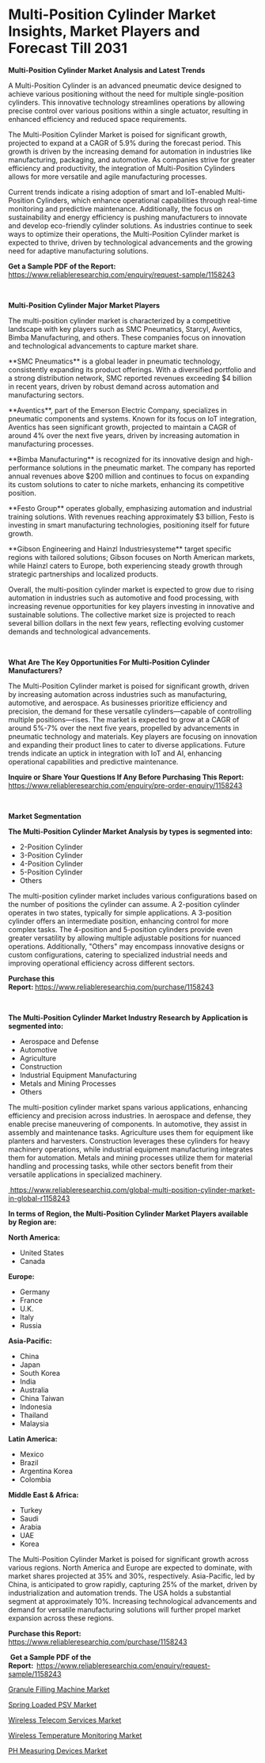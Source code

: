 <p><h1>Multi-Position Cylinder Market Insights, Market Players and Forecast Till 2031</h1></p><p><strong>Multi-Position Cylinder Market Analysis and Latest Trends</strong></p>
<p><p>A Multi-Position Cylinder is an advanced pneumatic device designed to achieve various positioning without the need for multiple single-position cylinders. This innovative technology streamlines operations by allowing precise control over various positions within a single actuator, resulting in enhanced efficiency and reduced space requirements.</p><p>The Multi-Position Cylinder Market is poised for significant growth, projected to expand at a CAGR of 5.9% during the forecast period. This growth is driven by the increasing demand for automation in industries like manufacturing, packaging, and automotive. As companies strive for greater efficiency and productivity, the integration of Multi-Position Cylinders allows for more versatile and agile manufacturing processes.</p><p>Current trends indicate a rising adoption of smart and IoT-enabled Multi-Position Cylinders, which enhance operational capabilities through real-time monitoring and predictive maintenance. Additionally, the focus on sustainability and energy efficiency is pushing manufacturers to innovate and develop eco-friendly cylinder solutions. As industries continue to seek ways to optimize their operations, the Multi-Position Cylinder market is expected to thrive, driven by technological advancements and the growing need for adaptive manufacturing solutions.</p></p>
<p><strong>Get a Sample PDF of the Report:&nbsp;</strong> <a href="https://www.reliableresearchiq.com/enquiry/request-sample/1158243?utm_campaign=103&utm_medium=2&utm_source=Github&utm_content=ia&utm_term=17112024&utm_id=multi-position-cylinder">https://www.reliableresearchiq.com/enquiry/request-sample/1158243</a></p>
<p>&nbsp;</p>
<p><strong>Multi-Position Cylinder Major Market Players</strong></p>
<p><p>The multi-position cylinder market is characterized by a competitive landscape with key players such as SMC Pneumatics, Starcyl, Aventics, Bimba Manufacturing, and others. These companies focus on innovation and technological advancements to capture market share.</p><p>**SMC Pneumatics** is a global leader in pneumatic technology, consistently expanding its product offerings. With a diversified portfolio and a strong distribution network, SMC reported revenues exceeding $4 billion in recent years, driven by robust demand across automation and manufacturing sectors.</p><p>**Aventics**, part of the Emerson Electric Company, specializes in pneumatic components and systems. Known for its focus on IoT integration, Aventics has seen significant growth, projected to maintain a CAGR of around 4% over the next five years, driven by increasing automation in manufacturing processes.</p><p>**Bimba Manufacturing** is recognized for its innovative design and high-performance solutions in the pneumatic market. The company has reported annual revenues above $200 million and continues to focus on expanding its custom solutions to cater to niche markets, enhancing its competitive position.</p><p>**Festo Group** operates globally, emphasizing automation and industrial training solutions. With revenues reaching approximately $3 billion, Festo is investing in smart manufacturing technologies, positioning itself for future growth.</p><p>**Gibson Engineering and Hainzl Industriesysteme** target specific regions with tailored solutions; Gibson focuses on North American markets, while Hainzl caters to Europe, both experiencing steady growth through strategic partnerships and localized products.</p><p>Overall, the multi-position cylinder market is expected to grow due to rising automation in industries such as automotive and food processing, with increasing revenue opportunities for key players investing in innovative and sustainable solutions. The collective market size is projected to reach several billion dollars in the next few years, reflecting evolving customer demands and technological advancements.</p></p>
<p>&nbsp;</p>
<p><strong>What Are The Key Opportunities For Multi-Position Cylinder Manufacturers?</strong></p>
<p><p>The Multi-Position Cylinder market is poised for significant growth, driven by increasing automation across industries such as manufacturing, automotive, and aerospace. As businesses prioritize efficiency and precision, the demand for these versatile cylinders—capable of controlling multiple positions—rises. The market is expected to grow at a CAGR of around 5%-7% over the next five years, propelled by advancements in pneumatic technology and materials. Key players are focusing on innovation and expanding their product lines to cater to diverse applications. Future trends indicate an uptick in integration with IoT and AI, enhancing operational capabilities and predictive maintenance.</p></p>
<p><strong>Inquire or Share Your Questions If Any Before Purchasing This Report:</strong> <a href="https://www.reliableresearchiq.com/enquiry/pre-order-enquiry/1158243?utm_campaign=103&utm_medium=2&utm_source=Github&utm_content=ia&utm_term=17112024&utm_id=multi-position-cylinder">https://www.reliableresearchiq.com/enquiry/pre-order-enquiry/1158243</a></p>
<p>&nbsp;</p>
<p><strong>Market Segmentation</strong></p>
<p><strong>The Multi-Position Cylinder Market Analysis by types is segmented into:</strong></p>
<p><ul><li>2-Position Cylinder</li><li>3-Position Cylinder</li><li>4-Position Cylinder</li><li>5-Position Cylinder</li><li>Others</li></ul></p>
<p><p>The multi-position cylinder market includes various configurations based on the number of positions the cylinder can assume. A 2-position cylinder operates in two states, typically for simple applications. A 3-position cylinder offers an intermediate position, enhancing control for more complex tasks. The 4-position and 5-position cylinders provide even greater versatility by allowing multiple adjustable positions for nuanced operations. Additionally, "Others" may encompass innovative designs or custom configurations, catering to specialized industrial needs and improving operational efficiency across different sectors.</p></p>
<p><strong>Purchase this Report:&nbsp;</strong><a href="https://www.reliableresearchiq.com/purchase/1158243?utm_campaign=103&utm_medium=2&utm_source=Github&utm_content=ia&utm_term=17112024&utm_id=multi-position-cylinder">https://www.reliableresearchiq.com/purchase/1158243</a></p>
<p>&nbsp;</p>
<p><strong>The Multi-Position Cylinder Market Industry Research by Application is segmented into:</strong></p>
<p><ul><li>Aerospace and Defense</li><li>Automotive</li><li>Agriculture</li><li>Construction</li><li>Industrial Equipment Manufacturing</li><li>Metals and Mining Processes</li><li>Others</li></ul></p>
<p><p>The multi-position cylinder market spans various applications, enhancing efficiency and precision across industries. In aerospace and defense, they enable precise maneuvering of components. In automotive, they assist in assembly and maintenance tasks. Agriculture uses them for equipment like planters and harvesters. Construction leverages these cylinders for heavy machinery operations, while industrial equipment manufacturing integrates them for automation. Metals and mining processes utilize them for material handling and processing tasks, while other sectors benefit from their versatile applications in specialized machinery.</p></p>
<p><a href="https://www.reliableresearchiq.com/global-multi-position-cylinder-market-in-global-r1158243?utm_campaign=103&utm_medium=2&utm_source=Github&utm_content=ia&utm_term=17112024&utm_id=multi-position-cylinder">&nbsp;https://www.reliableresearchiq.com/global-multi-position-cylinder-market-in-global-r1158243</a></p>
<p><strong>In terms of Region, the Multi-Position Cylinder Market Players available by Region are:</strong></p>
<p>
    <p> <strong> North America: </strong>
        <ul>
            <li>United States</li>
            <li>Canada</li>
        </ul>
        </p> 
    <p> <strong> Europe: </strong>
        <ul>
            <li>Germany</li>
            <li>France</li>
            <li>U.K.</li>
            <li>Italy</li>
            <li>Russia</li>
        </ul>
        </p> 
    <p> <strong> Asia-Pacific: </strong>
        <ul>
            <li>China</li>
            <li>Japan</li>
            <li>South Korea</li>
            <li>India</li>
            <li>Australia</li>
            <li>China Taiwan</li>
            <li>Indonesia</li>
            <li>Thailand</li>
            <li>Malaysia</li>
        </ul>
        </p> 
    <p> <strong> Latin America: </strong>
        <ul>
            <li>Mexico</li>
            <li>Brazil</li>
            <li>Argentina Korea</li>
            <li>Colombia</li>
        </ul>
        </p> 
    <p> <strong> Middle East & Africa: </strong>
        <ul>
            <li>Turkey</li>
            <li>Saudi</li>
            <li>Arabia</li>
            <li>UAE</li>
            <li>Korea</li>
        </ul>
    </p>
    </p>
<p><p>The Multi-Position Cylinder Market is poised for significant growth across various regions. North America and Europe are expected to dominate, with market shares projected at 35% and 30%, respectively. Asia-Pacific, led by China, is anticipated to grow rapidly, capturing 25% of the market, driven by industrialization and automation trends. The USA holds a substantial segment at approximately 10%. Increasing technological advancements and demand for versatile manufacturing solutions will further propel market expansion across these regions.</p></p>
<p><strong>Purchase this Report: </strong><a href="https://www.reliableresearchiq.com/purchase/1158243?utm_campaign=103&utm_medium=2&utm_source=Github&utm_content=ia&utm_term=17112024&utm_id=multi-position-cylinder">https://www.reliableresearchiq.com/purchase/1158243</a></p>
<p>&nbsp;<strong>Get a Sample PDF of the Report:&nbsp;&nbsp;</strong><a href="https://www.reliableresearchiq.com/enquiry/request-sample/1158243?utm_campaign=103&utm_medium=2&utm_source=Github&utm_content=ia&utm_term=17112024&utm_id=multi-position-cylinder">https://www.reliableresearchiq.com/enquiry/request-sample/1158243</a></p>
<p><strong></strong></p>
<p><p><a href="https://www.linkedin.com/pulse/granule-filling-machine-industry-analysis-report-market-size-y4nwc?utm_campaign=103&utm_medium=2&utm_source=Github&utm_content=ia&utm_term=17112024&utm_id=multi-position-cylinder">Granule Filling Machine Market</a></p><p><a href="https://www.linkedin.com/pulse/spring-loaded-psv-market-investigation-industry-evolution-6m20c?utm_campaign=103&utm_medium=2&utm_source=Github&utm_content=ia&utm_term=17112024&utm_id=multi-position-cylinder">Spring Loaded PSV Market</a></p><p><a href="https://issuu.com/reportprime-2/docs/wireless-telecom-services-market-si_837c283a9561ae?utm_campaign=103&utm_medium=2&utm_source=Github&utm_content=ia&utm_term=17112024&utm_id=multi-position-cylinder">Wireless Telecom Services Market</a></p><p><a href="https://issuu.com/reportprime-2/docs/wireless-temperature-monitoring-mar_c71882dadad066?utm_campaign=103&utm_medium=2&utm_source=Github&utm_content=ia&utm_term=17112024&utm_id=multi-position-cylinder">Wireless Temperature Monitoring Market</a></p><p><a href="https://www.linkedin.com/pulse/global-ph-measuring-devices-market-analysis-trends-forecasts-vdn9c?utm_campaign=103&utm_medium=2&utm_source=Github&utm_content=ia&utm_term=17112024&utm_id=multi-position-cylinder">PH Measuring Devices Market</a></p></p>